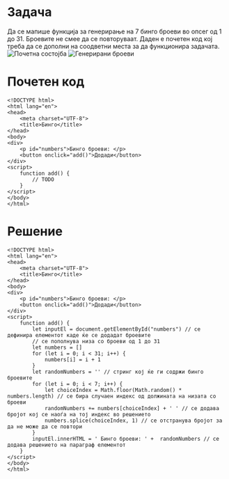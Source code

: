 # Задача
Да се мапише функција за генерирање на 7 бинго броеви во опсег од 1 до 31. Броевите не смее да се повторуваат. Даден е почетен код кој треба да се дополни на соодветни места за да функционира задачата.
![Почетна состојба](/img/slika1.png)
![Генерирани броеви](/img/slika2.png)
# Почетен код
```angular2html
<!DOCTYPE html>
<html lang="en">
<head>
    <meta charset="UTF-8">
    <title>Бинго</title>
</head>
<body>
<div>
    <p id="numbers">Бинго броеви: </p>
    <button onclick="add()">Додади</button>
</div>
<script>
    function add() {
        // TODO
    }
</script>
</body>
</html>
```
# Решение
```angular2html
<!DOCTYPE html>
<html lang="en">
<head>
    <meta charset="UTF-8">
    <title>Бинго</title>
</head>
<body>
<div>
    <p id="numbers">Бинго броеви: </p>
    <button onclick="add()">Додади</button>
</div>
<script>
    function add() {
        let inputEl = document.getElementById("numbers") // се дефинира елементот каде ќе се додадат броевите
        // се пополнува низа со броеви од 1 до 31
        let numbers = []
        for (let i = 0; i < 31; i++) {
            numbers[i] = i + 1
        }
        let randomNumbers = '' // стринг кој ќе ги содржи бинго броевите
        for (let i = 0; i < 7; i++) {
            let choiceIndex = Math.floor(Math.random() * numbers.length) // се бира случаен индекс од должината на низата со броеви
            randomNumbers += numbers[choiceIndex] + ' ' // се додава бројот кој се наоѓа на тој индекс во решението
            numbers.splice(choiceIndex, 1) // се отстранува бројот за да не може да се повтори
        }
        inputEl.innerHTML = ' Бинго броеви: ' +  randomNumbers // се додава решението на параграф елементот
    }
</script>
</body>
</html>
```
